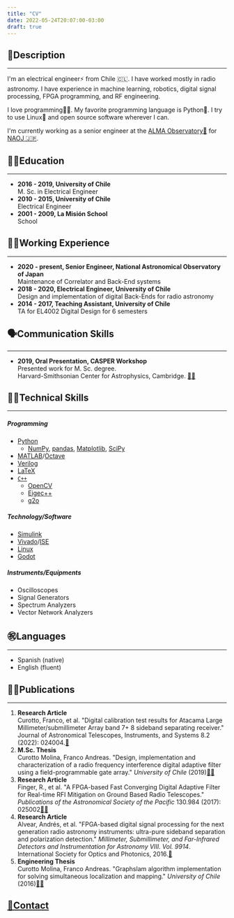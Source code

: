 ```yaml
---
title: "CV"
date: 2022-05-24T20:07:00-03:00
draft: true
---
```

## 🙋Description
----------------
I'm an electrical engineer⚡ from Chile 🇨🇱. I have worked mostly in radio astronomy. I have experience in machine learning, robotics, digital signal processing, FPGA programming, and RF engineering.

I love programming🧑‍💻. My favorite programming language is Python🐍. I try to use Linux🐧 and open source software wherever I can.

I'm currently working as a senior engineer at the [ALMA Observatory📡](https://www.almaobservatory.org/en/home/) for [NAOJ 🇯🇵](https://www.nao.ac.jp/en/).

## 🧑‍🎓Education
----------------------
- **2016 - 2019, University of Chile**  
M. Sc. in Electrical Engineer
- **2010 - 2015, University of Chile**  
Electrical Engineer
- **2001 - 2009, La Misión School**  
School

## 🧑‍💼Working Experience
-------------------------------
- **2020 - present, Senior Engineer, National Astronomical Observatory of Japan**  
Maintenance of Correlator and Back-End systems
- **2018 - 2020, Electrical Engineer, University of Chile**  
Design and implementation of digital Back-Ends for radio astronomy
- **2014 - 2017, Teaching Assistant, University of Chile**  
TA for EL4002 Digital Design for 6 semesters

## 🗣️Communication Skills
----------------------------
- **2019, Oral Presentation, CASPER Workshop**  
Presented work for M. Sc. degree.  
Harvard-Smithsonian Center for Astrophysics, Cambridge. [🎥🔗](https://www.youtube.com/watch?v=0nEW_KABmiQ)

## 🧑‍💻Technical Skills
----------------------------
##### Programming
- [Python](https://www.python.org/)
    - [NumPy](https://numpy.org/), [pandas](https://pandas.pydata.org/), [Matplotlib](https://matplotlib.org/), [SciPy](https://scipy.org/)
- [MATLAB](https://www.mathworks.com/products/matlab.html)/[Octave](https://octave.org/index)
- [Verilog](https://ieeexplore.ieee.org/document/1620780)
- [LaTeX](https://www.latex-project.org/)
- [`C++`](https://cplusplus.com/)
    - [OpenCV](https://opencv.org/)
    - [Eigec++](https://eigen.tuxfamily.org/index.php?title=Main_Page)
    - [g2o](https://github.com/RainerKuemmerle/g2o)
##### Technology/Software
- [Simulink](https://www.mathworks.com/products/simulink.html)
- [Vivado](https://www.xilinx.com/products/design-tools/vivado.html)/[ISE](https://www.xilinx.com/products/design-tools/ise-design-suite.html)
- [Linux](https://git.kernel.org/pub/scm/linux/kernel/git/torvalds/linux.git/)
- [Godot](https://godotengine.org/)
##### Instruments/Equipments
- Oscilloscopes
- Signal Generators
- Spectrum Analyzers
- Vector Network Analyzers

## ㊗️Languages
----------------
- Spanish (native)
- English (fluent)

## 🧑‍🔬Publications
-------------------------
1. **Research  Article**  
Curotto, Franco, et al. "Digital calibration test results for Atacama Large Millimeter/submillimeter Array band 7+ 8 sideband separating receiver." Journal of Astronomical Telescopes, Instruments, and Systems 8.2 (2022): 024004.[🔗](https://www.spiedigitallibrary.org/journals/Journal-of-Astronomical-Telescopes-Instruments-and-Systems/volume-8/issue-02/024004/Digital-calibration-test-results-for-Atacama-Large-Millimeter-submillimeter-Array/10.1117/1.JATIS.8.2.024004.full?SSO=1&tab=ArticleLinkCited)
2. **M.Sc. Thesis**  
Curotto Molina, Franco Andreas. "Design, implementation  and characterization of a radio frequency interference digital adaptive filter using a field-programmable gate  array." _University of Chile_ (2019)[📄🔗](http://www.das.uchile.cl/lab_mwl/publicaciones/Tesis/tesis_franco_curotto.pdf)
3. **Research Article**  
Finger, R., et al. "A FPGA-based Fast Converging Digital Adaptive Filter for Real-time RFI Mitigation on Ground Based Radio Telescopes." _Publications of the Astronomical  Society of the Pacific_ 130.984 (2017): 025002[📄🔗](https://iopscience.iop.org/article/10.1088/1538-3873/aa972f/pdf)
4. **Research Article**  
Alvear, Andrés, et al. "FPGA-based digital signal processing for the next generation radio astronomy instruments: ultra-pure sideband separation and polarization detection." _Millimeter, Submillimeter, and Far-Infrared Detectors and Instrumentation for Astronomy VIII. Vol. 9914_. International Society for Optics and Photonics, 2016.[🔗](https://www.researchgate.net/publication/305455863_FPGA-based_digital_signal_processing_for_the_next_generation_radio_astronomy_instruments_ultra-pure_sideband_separation_and_polarization_detection)
5. **Engineering Thesis**  
Curotto Molina, Franco Andreas. "Graphslam algorithm implementation for solving simultaneous localization and mapping." _University of Chile_ (2016)[📄🔗](http://repositorio.uchile.cl/bitstream/handle/2250/139093/Graphslam-algorithm-implementation-for-solving-simultaneous-localization-and-mapping.pdf?sequence=1)

## [📧Contact](/contact)
